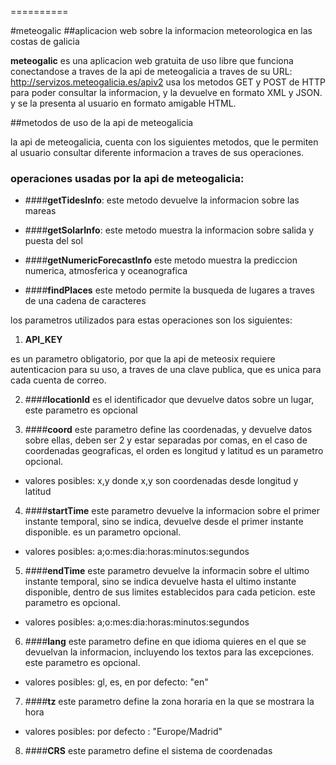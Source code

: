
==========



#meteogalic 
##aplicacion web sobre la informacion meteorologica en las costas de galicia

**meteogalic** es una aplicacion web gratuita de uso libre que funciona conectandose a traves de la api de meteogalicia a traves de su URL: http://servizos.meteogalicia.es/apiv2
usa los metodos GET y POST de HTTP para poder consultar la informacion, y la devuelve en formato XML y JSON.
y se la presenta al usuario en formato amigable HTML.

##metodos de uso de la api de meteogalicia

la api de meteogalicia, cuenta con los siguientes metodos, que le permiten al usuario consultar diferente informacion a traves de sus operaciones.

### operaciones usadas por la api de meteogalicia:

* ####**getTidesInfo**:
este metodo devuelve la informacion sobre las mareas

* ####**getSolarInfo**:
este metodo muestra la informacion sobre salida y puesta del sol

* ####**getNumericForecastInfo**
este metodo muestra la prediccion numerica, atmosferica y oceanografica

* ####**findPlaces**
este metodo permite la busqueda de lugares a traves de una cadena de caracteres

los parametros utilizados para estas operaciones son los siguientes:

1. **API_KEY**

es un parametro obligatorio, por que la api de meteosix requiere autenticacion para su uso, a traves de una clave publica, que es unica para cada cuenta de correo. 

2. ####**locationId**
es el identificador que devuelve datos sobre un lugar, este parametro es opcional

3. ####**coord**
este parametro define las coordenadas, y devuelve datos sobre ellas, deben ser 2 y estar separadas por comas, en el caso de coordenadas geograficas, el orden es longitud y latitud
es un parametro opcional.

* valores posibles:
x,y donde x,y son coordenadas desde longitud y latitud

4. ####**startTime**
este parametro devuelve la informacion sobre el primer instante temporal, sino se indica, devuelve desde el primer instante disponible.
es un parametro opcional.

* valores posibles:
a;o:mes:dia:horas:minutos:segundos

5. ####**endTime**
este parametro devuelve la informacin sobre el ultimo instante temporal, sino se indica devuelve hasta el ultimo instante disponible, dentro de sus limites establecidos para cada peticion.
este parametro es opcional.

* valores posibles:
a;o:mes:dia:horas:minutos:segundos

6. ####**lang**
este parametro define en que idioma quieres en el que se devuelvan la informacion, incluyendo los textos para las excepciones.
este parametro es opcional.

* valores posibles: gl, es, en por defecto: "en"

7. ####**tz**
este parametro define la zona horaria en la que se mostrara la hora
* valores posibles: por defecto : "Europe/Madrid"

8. ####**CRS**
este parametro define el sistema de coordenadas


